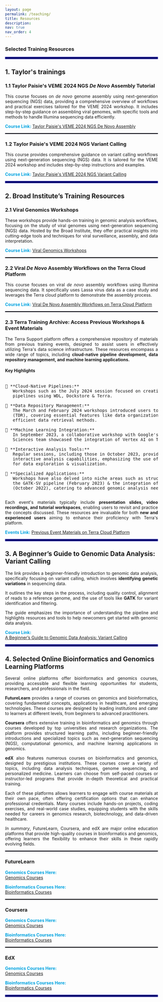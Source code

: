```yaml
---
layout: page
permalink: /teaching/
title: Resources
description:
nav: true
nav_order: 4
---
```


### **Selected Training Resources**

<hr style="border: 3px solid #00008B;">

## **1. Taylor's trainings**


### **1.1 Taylor Paisie's VEME 2024 NGS *De Novo* Assembly Tutorial**

<p style="text-align: justify;">
    This course focuses on <em>de novo</em> genome assembly using next-generation sequencing (NGS) data, providing a comprehensive overview of workflows and practical exercises tailored for the VEME 2024 workshop. It includes step-by-step guidance on assembling viral genomes, with specific tools and methods to handle Illumina sequencing data efficiently.
</p>



**<span style="color: #00A3E0; font-weight: bold;">Course Link:</span>** [Taylor Paisie's VEME 2024 NGS De Novo Assembly](https://github.com/taylorpaisie/VEME_2024_NGS_Denovo_Assembly)

<hr style="border: 1px dotted rgba(0, 0, 139, 0.2);">

### **1.2 Taylor Paisie's VEME 2024 NGS Variant Calling**  

<p style="text-align: justify;">
    This course provides comprehensive guidance on variant calling workflows using next-generation sequencing (NGS) data. It is tailored for the VEME 2024 workshop and includes step-by-step instructions and examples.
</p>


**<span style="color: #00A3E0; font-weight: bold;">Course Link:</span>** [Taylor Paisie's VEME 2024 NGS Variant Calling](https://github.com/taylorpaisie/VEME_2024_NGS_Variant_Calling)

<hr style="border: 3px solid #00008B;">

## **2. Broad Institute’s Training Resources**


### **2.1 Viral Genomics Workshops**  

<p style="text-align: justify;">
    These workshops provide hands-on training in genomic analysis workflows, focusing on the study of viral genomes using next-generation sequencing (NGS) data. Hosted by the Broad Institute, they offer practical insights into cutting-edge tools and techniques for viral surveillance, assembly, and data interpretation.
</p>


**<span style="color: #00A3E0; font-weight: bold;">Course Link:</span>** [Viral Genomics Workshops](https://broadinstitute.github.io/viral-workshops/)

<hr style="border: 1px dotted rgba(0, 0, 139, 0.2);">

### **2.2 Viral *De Novo* Assembly Workflows on the Terra Cloud Platform**

<p style="text-align: justify;">
    This course focuses on viral <em>de novo</em> assembly workflows using Illumina sequencing data. It specifically uses Lassa virus data as a case study and leverages the Terra cloud platform to demonstrate the assembly process.
</p>


**<span style="color: #00A3E0; font-weight: bold;">Course Link:</span>** [Viral De Novo Assembly Workflows on Terra Cloud Platform](https://broadinstitute.github.io/viral-workshops/veme-ngs/denovo.html#viral-de-novo-assembly)


<hr style="border: 1px dotted rgba(0, 0, 139, 0.2);">

### **2.3 Terra Training Archive: Access Previous Workshops & Event Materials**

<p style="text-align: justify;">
    The Terra Support platform offers a comprehensive repository of materials from previous training events, designed to assist users in effectively utilizing Terra's data science infrastructure. These resources encompass a wide range of topics, including <strong>cloud-native pipeline development, data repository management, and machine learning applications.</strong>
</p>


#### **Key Highlights**

<pre>

🔹 **Cloud-Native Pipelines:**  
   Workshops such as the July 2024 session focused on creating & running cloud-native
   pipelines using WDL, Dockstore & Terra.

🔹 **Data Repository Management:**  
   The March and February 2024 workshops introduced users to the Terra Data Repository
   (TDR), covering essential features like data organization, secure collaboration, &
   efficient data retrieval methods.

🔹 **Machine Learning Integration:**  
   In September 2023, a collaborative workshop with Google's AI in Healthcare and Life
   Sciences team showcased the integration of Vertex AI on Terra.

🔹 **Interactive Analysis Tools:**  
   Regular sessions, including those in October 2023, provided introductions to Terra's
   interactive analysis capabilities, emphasizing the use of Jupyter Notebooks
   for data exploration & visualization.

🔹 **Specialized Applications:**  
   Workshops have also delved into niche areas such as structural variant discovery using
   the GATK-SV pipeline (February 2023) & the integration of DRAGEN-GATK workflows
   (October 2022), catering to advanced genomic analysis needs.

</pre>


<p style="text-align: justify;">
    Each event's materials typically include <strong>presentation slides, video recordings, and tutorial workspaces</strong>, enabling users to revisit and practice the concepts discussed. These resources are invaluable for both <strong>new and experienced users</strong> aiming to enhance their proficiency with Terra's platform.
</p>



**<span style="color: #00A3E0; font-weight: bold;">Events Link:</span>** [Previous Event Materials on Terra Cloud Platform](https://support.terra.bio/hc/en-us/sections/360003513671-Previous-Event-Materials)

<hr style="border: 3px solid #00008B;">

## **3. A Beginner’s Guide to Genomic Data Analysis: Variant Calling**

<p style="text-align: justify;">
    The link provides a beginner-friendly introduction to genomic data analysis, specifically focusing on variant calling, which involves <strong>identifying genetic variations</strong> in sequencing data.
</p>

<p style="text-align: justify;">
    It outlines the key steps in the process, including quality control, alignment of reads to a reference genome, and the use of tools like <strong>GATK</strong> for variant identification and filtering.
</p>

<p style="text-align: justify;">
    The guide emphasizes the importance of understanding the pipeline and highlights resources and tools to help newcomers get started with genomic data analysis.
</p>


**<span style="color: #00A3E0; font-weight: bold;">Course Link:</span>**  
[A Beginner’s Guide to Genomic Data Analysis: Variant Calling](https://medium.com/@manabeel.vet/a-beginners-guide-to-genomic-data-analysis-variant-calling-ad8515eebddf)


<hr style="border: 3px solid #00008B;">


## **4. Selected Online Bioinformatics and Genomics Learning Platforms**

<p style="text-align: justify;">
    Several online platforms offer bioinformatics and genomics courses, providing accessible and flexible learning opportunities for students, researchers, and professionals in the field.
</p>

<p style="text-align: justify;">
    <strong>FutureLearn</strong> provides a range of courses on genomics and bioinformatics, covering fundamental concepts, applications in healthcare, and emerging technologies. These courses are designed by leading institutions and cater to learners at different levels, from beginners to advanced practitioners.
</p>

<p style="text-align: justify;">
    <strong>Coursera</strong> offers extensive training in bioinformatics and genomics through courses developed by top universities and research organizations. The platform provides structured learning paths, including beginner-friendly introductions and specialized topics such as next-generation sequencing (NGS), computational genomics, and machine learning applications in genomics.
</p>

<p style="text-align: justify;">
    <strong>edX</strong> also features numerous courses on bioinformatics and genomics, designed by prestigious institutions. These courses cover a variety of topics, including data analysis techniques, genome sequencing, and personalized medicine. Learners can choose from self-paced courses or instructor-led programs that provide in-depth theoretical and practical training.
</p>

<p style="text-align: justify;">
    Each of these platforms allows learners to engage with course materials at their own pace, often offering certification options that can enhance professional credentials. Many courses include hands-on projects, coding exercises, and real-world case studies, equipping students with the skills needed for careers in genomics research, biotechnology, and data-driven healthcare.
</p>

<p style="text-align: justify;">
    <em>In summary</em>, FutureLearn, Coursera, and edX are major online education platforms that provide high-quality courses in bioinformatics and genomics, offering learners the flexibility to enhance their skills in these rapidly evolving fields.
</p>

<hr style="border: 1px dotted rgba(0, 0, 139, 0.2);">


### **FutureLearn**

**<span style="color: #00A3E0; font-weight: bold;">Genomics Courses Here:</span>**  
[Genomics Courses](https://www.futurelearn.com/search?q=Genomics)



**<span style="color: #00A3E0; font-weight: bold;">Bioinformatics Courses Here:</span>**  
[Bioinformatics Courses](https://www.futurelearn.com/search?q=Bioinformatics)

<hr style="border: 1px dotted rgba(0, 0, 139, 0.2);">


### **Coursera**

**<span style="color: #00A3E0; font-weight: bold;">Genomics Courses Here:</span>**  
[Genomics Courses](https://www.coursera.org/search?query=genomics)



**<span style="color: #00A3E0; font-weight: bold;">Bioinformatics Courses Here:</span>**  
[Bioinformatics Courses](https://www.coursera.org/search?query=bioinformatics)

<hr style="border: 1px dotted rgba(0, 0, 139, 0.2);">


### **EdX**

**<span style="color: #00A3E0; font-weight: bold;">Genomics Courses Here:</span>**  
[Genomics Courses](https://www.edx.org/search?q=genomics)



**<span style="color: #00A3E0; font-weight: bold;">Bioinformatics Courses Here:</span>**  
[Bioinformatics Courses](https://www.edx.org/search?q=bioinformatics)


<hr style="border: 3px solid #00008B;">


